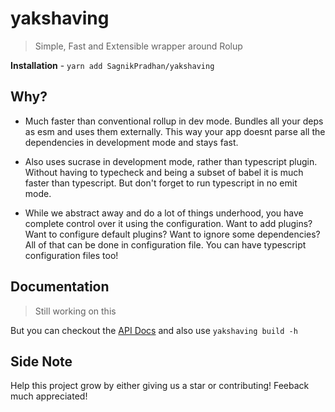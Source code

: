 # yakshaving

> Simple, Fast and Extensible wrapper around Rolup

**Installation** - `yarn add SagnikPradhan/yakshaving`

## Why?

- Much faster than conventional rollup in dev mode.
  Bundles all your deps as esm and uses them externally.
  This way your app doesnt parse all the dependencies in development mode and stays fast.

- Also uses sucrase in development mode, rather than typescript plugin.
  Without having to typecheck and being a subset of babel it is much faster than typescript.
  But don't forget to run typescript in no emit mode.

- While we abstract away and do a lot of things underhood, you have complete control
  over it using the configuration. Want to add plugins? Want to configure default plugins?
  Want to ignore some dependencies? All of that can be done in configuration file. 
  You can have typescript configuration files too!

## Documentation

> Still working on this

But you can checkout the [API Docs](https://sagnikpradhan.github.io/yakshaving/globals.html)
and also use `yakshaving build -h`

## Side Note

Help this project grow by either giving us a star or contributing!
Feeback much appreciated!
